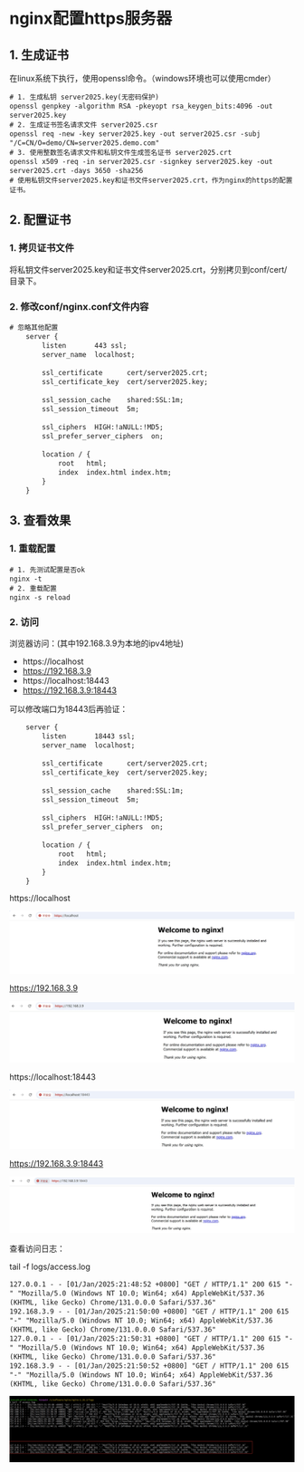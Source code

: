 # nginx配置https服务器



## 1. 生成证书

在linux系统下执行，使用openssl命令。（windows环境也可以使用cmder）

```shell
# 1. 生成私钥 server2025.key(无密码保护)
openssl genpkey -algorithm RSA -pkeyopt rsa_keygen_bits:4096 -out server2025.key
# 2. 生成证书签名请求文件 server2025.csr
openssl req -new -key server2025.key -out server2025.csr -subj "/C=CN/O=demo/CN=server2025.demo.com"
# 3. 使用整数签名请求文件和私钥文件生成签名证书 server2025.crt
openssl x509 -req -in server2025.csr -signkey server2025.key -out server2025.crt -days 3650 -sha256
# 使用私钥文件server2025.key和证书文件server2025.crt，作为nginx的https的配置证书。
```



## 2. 配置证书

### 1. 拷贝证书文件

将私钥文件server2025.key和证书文件server2025.crt，分别拷贝到conf/cert/目录下。

### 2. 修改conf/nginx.conf文件内容

```shell
# 忽略其他配置
    server {
        listen       443 ssl;
        server_name  localhost;

        ssl_certificate      cert/server2025.crt;
        ssl_certificate_key  cert/server2025.key;

        ssl_session_cache    shared:SSL:1m;
        ssl_session_timeout  5m;

        ssl_ciphers  HIGH:!aNULL:!MD5;
        ssl_prefer_server_ciphers  on;

        location / {
            root   html;
            index  index.html index.htm;
        }
    }
```



## 3. 查看效果

### 1. 重载配置

```shell
# 1. 先测试配置是否ok
nginx -t
# 2. 重载配置
nginx -s reload
```

### 2. 访问

浏览器访问：(其中192.168.3.9为本地的ipv4地址)

- https://localhost
- https://192.168.3.9
- https://localhost:18443
- https://192.168.3.9:18443



可以修改端口为18443后再验证：

```shell
    server {
        listen       18443 ssl;
        server_name  localhost;

        ssl_certificate      cert/server2025.crt;
        ssl_certificate_key  cert/server2025.key;

        ssl_session_cache    shared:SSL:1m;
        ssl_session_timeout  5m;

        ssl_ciphers  HIGH:!aNULL:!MD5;
        ssl_prefer_server_ciphers  on;

        location / {
            root   html;
            index  index.html index.htm;
        }
    }
```



https://localhost

![](../../pngs/nginx/nginx-https-localhost-443.png)



https://192.168.3.9

![](../../pngs/nginx/nginx-https-ip-443.png)





https://localhost:18443

![](../../pngs/nginx/nginx-https-localhost-18443.png)





https://192.168.3.9:18443

![](../../pngs/nginx/nginx-https-ip-18443.png)





查看访问日志：

tail -f logs/access.log

```shell
127.0.0.1 - - [01/Jan/2025:21:48:52 +0800] "GET / HTTP/1.1" 200 615 "-" "Mozilla/5.0 (Windows NT 10.0; Win64; x64) AppleWebKit/537.36 (KHTML, like Gecko) Chrome/131.0.0.0 Safari/537.36"
192.168.3.9 - - [01/Jan/2025:21:50:00 +0800] "GET / HTTP/1.1" 200 615 "-" "Mozilla/5.0 (Windows NT 10.0; Win64; x64) AppleWebKit/537.36 (KHTML, like Gecko) Chrome/131.0.0.0 Safari/537.36"
127.0.0.1 - - [01/Jan/2025:21:50:31 +0800] "GET / HTTP/1.1" 200 615 "-" "Mozilla/5.0 (Windows NT 10.0; Win64; x64) AppleWebKit/537.36 (KHTML, like Gecko) Chrome/131.0.0.0 Safari/537.36"
192.168.3.9 - - [01/Jan/2025:21:50:52 +0800] "GET / HTTP/1.1" 200 615 "-" "Mozilla/5.0 (Windows NT 10.0; Win64; x64) AppleWebKit/537.36 (KHTML, like Gecko) Chrome/131.0.0.0 Safari/537.36"
```

![](../../pngs/nginx/nginx-https-logs.png)